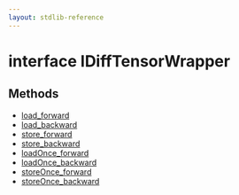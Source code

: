 ```yaml
---
layout: stdlib-reference
---
```


# interface IDiffTensorWrapper

## Methods

* [load\_forward](load_forward)
* [load\_backward](load_backward)
* [store\_forward](store_forward)
* [store\_backward](store_backward)
* [loadOnce\_forward](loadonce_forward-4)
* [loadOnce\_backward](loadonce_backward-4)
* [storeOnce\_forward](storeonce_forward-5)
* [storeOnce\_backward](storeonce_backward-5)


<!-- RTD-TOC-START
```{toctree}
:titlesonly:
:hidden:

loadOnce_backward <loadonce_backward-4>
loadOnce_forward <loadonce_forward-4>
load_backward <load_backward>
load_forward <load_forward>
storeOnce_backward <storeonce_backward-5>
storeOnce_forward <storeonce_forward-5>
store_backward <store_backward>
store_forward <store_forward>
```
RTD-TOC-END -->
